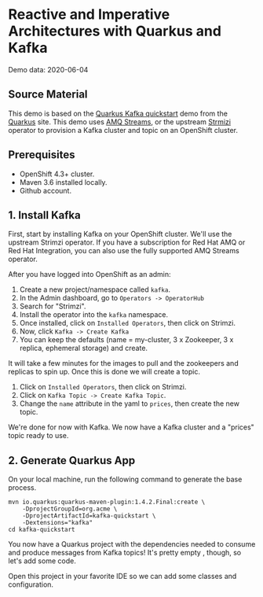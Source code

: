 # Reactive and Imperative Architectures with Quarkus and Kafka

Demo data: 2020-06-04

## Source Material

This demo is based on the [Quarkus Kafka quickstart](https://quarkus.io/guides/kafka) demo from the [Quarkus](https://quarkus.io) site.  This demo uses [AMQ Streams](https://www.redhat.com/en/resources/amq-streams-datasheet), or the upstream [Strmizi](https://strimzi.io/) operator to provision a Kafka cluster and topic on an OpenShift cluster.

## Prerequisites

* OpenShift 4.3+ cluster.
* Maven 3.6 installed locally.
* Github account.

## 1. Install Kafka

First, start by installing Kafka on your OpenShift cluster.  We'll use the upstream Strimzi operator.  If you have a subscription for Red Hat AMQ or Red Hat Integration, you can also use the fully supported AMQ Streams operator.

After you have logged into OpenShift as an admin:

1. Create a new project/namespace called `kafka`.
2. In the Admin dashboard, go to `Operators -> OperatorHub`
3. Search for "Strimzi".
4. Install the operator into the `kafka` namespace.
5. Once installed, click on `Installed Operators`, then click on Strimzi.
6. Now, click `Kafka -> Create Kafka`
7. You can keep the defaults (name = my-cluster, 3 x Zookeeper, 3 x replica, ephemeral storage) and create.

It will take a few minutes for the images to pull and the zookeepers and replicas to spin up.  Once this is done we will create a topic.

1. Click on `Installed Operators`, then click on Strimzi.
2. Click on `Kafka Topic -> Create Kafka Topic`.
3. Change the `name` attribute in the yaml to `prices`, then create the new topic.

We're done for now with Kafka.  We now have a Kafka cluster and a "prices" topic ready to use.

## 2. Generate Quarkus App

On your local machine, run the following command to generate the base process.

```
mvn io.quarkus:quarkus-maven-plugin:1.4.2.Final:create \
    -DprojectGroupId=org.acme \
    -DprojectArtifactId=kafka-quickstart \
    -Dextensions="kafka"
cd kafka-quickstart
```

You now have a Quarkus project with the dependencies needed to consume and produce messages from Kafka topics!  It's pretty empty , though, so let's add some code.

Open this project in your favorite IDE so we can add some classes and configuration.
